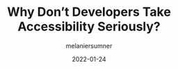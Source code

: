 ---
author: melaniersumner
date: 2022-01-24
permalink: false
publisher: css
tags:
  - accessibility
  - meta
target_url: https://css-tricks.com/why-dont-developers-take-accessibility-seriously/
title: Why Don’t Developers Take Accessibility Seriously?
---